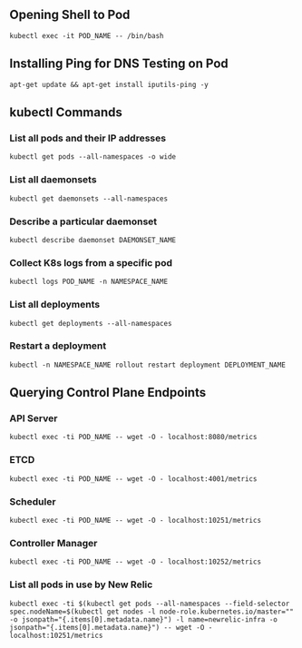 ## Opening Shell to Pod
`kubectl exec -it POD_NAME -- /bin/bash`

## Installing Ping for DNS Testing on Pod
`apt-get update && apt-get install iputils-ping -y`

## kubectl Commands

### List all pods and their IP addresses
`kubectl get pods --all-namespaces -o wide`

### List all daemonsets
`kubectl get daemonsets --all-namespaces`

### Describe a particular daemonset
`kubectl describe daemonset DAEMONSET_NAME`

### Collect K8s logs from a specific pod
`kubectl logs POD_NAME -n NAMESPACE_NAME`

### List all deployments
`kubectl get deployments --all-namespaces`

### Restart a deployment
`kubectl -n NAMESPACE_NAME rollout restart deployment DEPLOYMENT_NAME`

## Querying Control Plane Endpoints

### API Server
`kubectl exec -ti POD_NAME -- wget -O - localhost:8080/metrics`

### ETCD
`kubectl exec -ti POD_NAME -- wget -O - localhost:4001/metrics`

### Scheduler
`kubectl exec -ti POD_NAME -- wget -O - localhost:10251/metrics`

### Controller Manager
`kubectl exec -ti POD_NAME -- wget -O - localhost:10252/metrics`

### List all pods in use by New Relic
`kubectl exec -ti $(kubectl get pods --all-namespaces --field-selector spec.nodeName=$(kubectl get nodes -l node-role.kubernetes.io/master="" -o jsonpath="{.items[0].metadata.name}") -l name=newrelic-infra -o jsonpath="{.items[0].metadata.name}") -- wget -O - localhost:10251/metrics`
